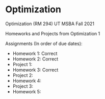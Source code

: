# Optimization
Optimization (RM 294) UT MSBA Fall 2021

Homeworks and Projects from Optimization 1

Assignments (In order of due dates):
* Homework 1: Correct
* Homework 2: Correct
* Project 1: 
* Homework 3: Correct
* Project 2:
* Homework 4:
* Project 3:
* Homework 5:
